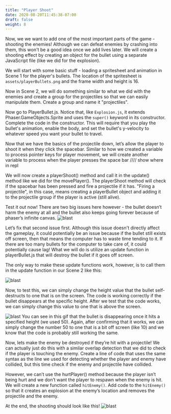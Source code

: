 ```yaml
---
title: "Player Shoot"
date: 2020-08-20T11:45:38-07:00
draft: false
weight: 8
---
```


Now, we we want to add one of the most important parts of the game - shooting the enemies! Although we can defeat enemies by crashing into them, this won't be a good idea once we add lives later. We will create a shooting effect by creating an object for the bullet using a separate JavaScript file (like we did for the explosion).

We will start with some basic stuff - loading a spritesheet and animation in Scene 1 for the player's bullets. The location of the spritesheet is `assets/playerBullets.png` and the frame width and height is 16.

Now in Scene 2, we will do something similar to what we did with the enemies and create a group for the projectiles so that we can easily manipulate them. Create a group and name it "projectiles".

Now go to PlayerBullet.js. Notice that, like `Explosion.js`, it extends Phaser.GameObjects.Sprite and uses the `super()` keyword in its constructor. Complete the code in the constructor. This will require that you play the bullet's animation, enable the body, and set the bullet's y-velocity to whatever speed you want your bullet to travel.

Now that we have the basics of the projectile down, let’s allow the player to shoot it when they click the spacebar. Similar to how we created a variable to process pointer keys for player movement, we will create another variable to process when the player presses the space bar
//// show where in repl

We will now create a playerShoot() method and call it in the update() method like we did for the movePlayer(). The playerShoot method will check if the spacebar has been pressed and fire a projectile if it has. "Firing a projectile", in this case, means creating a playerBullet object and adding it to the projectile group if the player is active (still alive).

Test it out now! There are two big issues here however - the bullet doesn’t harm the enemy at all and the bullet also keeps going forever because of phaser’s infinite canvas.
![blast](../media/8/blast-first.gif)

Let’s fix that second issue first. Although this issue doesn't directly affect the gameplay, it could potentially be an issue because if the bullet still exists off screen, then that means the computer has to waste time tending to it. If there are too many bullets for the computer to take care of, it could potentially cause lag! What we will do is utilize an update function in playerBullet.js that will destroy the bullet if it goes off screen.

The only way to make these update functions work, however, is to call them in the update function in our Scene 2 like this:

![blast](../media/8/blast-update.PNG)

Now, to test this, we can simply change the height value that the bullet self-destructs to one that is on the screen. The code is working correctly if the bullet disappears at the specific height. After we test that the code works, we can simply change this value to one that is above the screen.

![blast](../media/8/blast-disappear.gif)
You can see in this gif that the bullet is disappearing once it hits a specified height (we used 50). Again, after confirming that it works, we can simply change the number 50 to one that is a bit off screen (like 10) and we know that the code is probably still working the same.

Now, lets make the enemy be destroyed if they’re hit with a projectile! We can actually just do this with a similar overlap detection that we did to check if the player is touching the enemy. Create a line of code that uses the same syntax as the line we used for detecting whether the player and enemy have collided, but this time check if the enemy and projectile have collided.

However, we can’t use the hurtPlayer() method because the player isn’t being hurt and we don’t want the player to respawn when the enemy is hit. We will create a new function called `hitEnemy()`. Add code to the `hitEnemy()` so that it creates an explosion at the enemy’s location and removes the projectile and the enemy.

At the end, the shooting should look like this!
![blast](../media/8/blast-final.gif)

